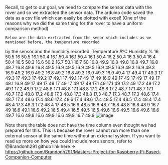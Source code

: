 Recall, to get to our goal, we need to compare the sensor data with the rover and so we extracted the sensor data.
The arduino code saved the data as a csv file which can easily be plotted with excel! (One of the reasons why we did 
the same thing for the rover to have a uniform comparison method) 

    Below are the data exrtracted from the senor which includes as we mentioned before, the temperature recorded
by the sensor and the humidity recorded. 
Temperature ÂºC	 Humidity %
16	50.5
16	50.5
16.1	50.4
16.1	50.4
16.1	50.4
16.1	50.4
16.2	50.4
16.3	50.4
16.4	50.4
16.5	50.3
16.6	50.2
16.7	50.1
16.7	50
16.8	49.9
16.8	49.8
16.8	49.7
16.8	49.7
16.8	49.6
16.8	49.5
16.9	49.5
16.9	49.5
16.9	49.5
16.9	49.3
16.9	49.3
16.9	49.2
16.9	49.2
16.8	49.2
16.8	49.3
16.9	49.3
16.9	49.4
17	49.4
17	49.3
17	49.3
17	49.3
17	49.2
17	49.1
17	49.1
17	49
17	49
16.9	49
17	49
17	49
17	49
17	49.1
16.9	49
17	49
17	49
17	49
17	49
17	49
17.1	49
17.1	49
17.2	49
17.2	49
17.2	49.1
17.2	48.9
17.2	48.8
17.1	48.8
17.1	48.8
17.2	48.8
17.2	48.7
17.1	48.7
17.1	48.7
17.2	48.8
17.2	48.8
17.3	48.8
17.3	48.8
17.3	48.7
17.3	48.7
17.3	48.6
17.4	48.7
17.4	48.6
17.4	48.6
17.4	48.6
17.4	48.6
17.4	48.5
17.4	48.5
17.4	48.4
17.4	48.4
17.3	48.3
17.2	48.4
17	48.5
16.9	48.5
16.8	48.7
16.8	48.8
16.8	48.9
16.7	49
16.6	49.1
16.6	49.2
16.5	49.4
16.5	49.5
16.5	49.6
16.6	49.5
16.6	49.6
16.6	49.7
16.6	49.8
16.6	49.9
16.6	49.9
16.7	49.9
![image](https://github.com/Tomiwa2/MRE320_MarsRover/assets/49229168/88a493b9-e0d7-431c-9c59-623771475e3c)


Note there the table does not have the time column even thought we had prepared for this. This is becuase the rover
cannot run more than one external sensor at the same time without an external system. 
If you want to read up more on how you could include more senors,
refer to @Brandonh291 github link here -> https://github.com/Brandonh291/Masters-Project-for-Raspberry-Pi-Based-Companion-Computer
